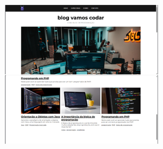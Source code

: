 <div align="center">
    <img src="assets/blog1.png" alt="Blog Project Image 1" width=650" />
    <img src="assets/blog.png" alt="Blog Project Image" width="650" />
</div>
